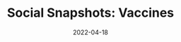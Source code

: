 ---
title: "Social Snapshots: Vaccines"
show_title_on_cover: false
date: "2022-04-18"
version: 4
volume: 1
issue: 1
category: "Social Snapshots"
format: "comic-strip"
synopsis: "Zeanne teaches Zene how to remain calm during vaccines."
modes: [
    {mode_name: "Original", omit_slides: [23, 24, 25, 27, 28, 29, 32, 33, 34, 35, 36, 37, 39, 40, 41, 45, 46, 47, 48, 49, 50, 51, 52, 53]},
    {mode_name: "With Face Masks", omit_slides: [22, 24, 25, 26, 28, 29, 30, 31, 34, 35, 36, 37, 38, 40, 41, 42, 43, 44, 48, 49, 50, 51, 52, 53]},
    {mode_name: "With Double Face Masks", omit_slides: [22, 23, 25, 26, 27, 29, 30, 31, 32, 33, 36, 37, 38, 39, 41, 42, 43, 44, 45, 46, 47, 51, 52, 53]},
    {mode_name: "With Double Face Masks and Face Shields", omit_slides: [22, 23, 24, 26, 27, 28, 30, 31, 32, 33, 34, 35, 38, 39, 40, 42, 43, 44, 45, 46, 47, 48, 49, 50]}
]
---